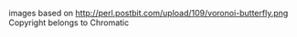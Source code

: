 
images based on 
  http://perl.postbit.com/upload/109/voronoi-butterfly.png
  Copyright belongs to Chromatic
